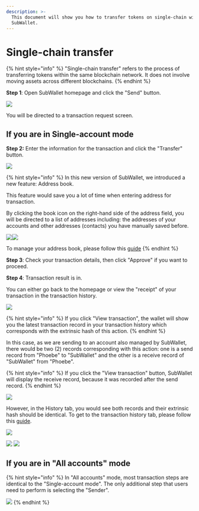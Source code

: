 ```yaml
---
description: >-
  This document will show you how to transfer tokens on single-chain with
  SubWallet.
---
```


# Single-chain transfer

{% hint style="info" %}
"Single-chain transfer" refers to the process of transferring tokens within the same blockchain network. It does not involve moving assets across different blockchains.
{% endhint %}

**Step 1**: Open SubWallet homepage and click the "Send" button.

![](<../../../.gitbook/assets/image (116) (1) (1) (1).png>)

You will be directed to a transaction request screen.

## **If you are in Single-account mode**

**Step 2:** Enter the information for the transaction and click the "Transfer" button.&#x20;

![](<../../../.gitbook/assets/image (117) (1) (1) (1).png>)

{% hint style="info" %}
In this new version of SubWallet, we introduced a new feature: Address book.&#x20;

This feature would save you a lot of time when entering address for transaction.&#x20;

By clicking the book icon on the right-hand side of the address field, you will be directed to a list of addresses including: the addresses of your accounts and other addresses (contacts) you have manually saved before.

![](<../../../.gitbook/assets/image (55) (1) (1) (1) (1) (1).png>)![](<../../../.gitbook/assets/image (118) (1) (1) (1).png>)

To manage your address book, please follow this [guide](../../manage-address-book.md)
{% endhint %}



**Step 3**: Check your transaction details, then click "Approve" if you want to proceed.&#x20;



**Step 4**: Transaction result is in.

You can either go back to the homepage or view the "receipt" of your transaction in the transaction history.&#x20;

![](<../../../.gitbook/assets/image (8) (2).png>)

{% hint style="info" %}
If you click "View transaction", the wallet will show you the latest transaction record in your transaction history which corresponds with the extrinsic hash of this action.&#x20;
{% endhint %}

In this case, as we are sending to an account also managed by SubWallet, there would be two (2) records corresponding with this action: one is a send record from "Phoebe" to "SubWallet" and the other is a receive record of "SubWallet" from "Phoebe".&#x20;

{% hint style="info" %}
If you click the "View transaction" button, SubWallet will display the receive record, because it was recorded after the send record.&#x20;
{% endhint %}

![](<../../../.gitbook/assets/image (58) (1) (1) (1) (1) (1).png>)

However, in the History tab, you would see both records and their extrinsic hash should be identical. To get to the transaction history tab, please follow this [guide](../../view-transaction-history.md).

![](<../../../.gitbook/assets/image (59) (1) (1) (1) (1) (1).png>)

![](<../../../.gitbook/assets/image (60) (1) (1) (1) (1) (1).png>) ![](<../../../.gitbook/assets/image (119) (1) (1) (1).png>)

## **If you are in "All accounts" mode**

{% hint style="info" %}
In "All accounts" mode, most transaction steps are identical to the "Single-account mode". The only additional step that users need to perform is selecting the "Sender".

![](<../../../.gitbook/assets/image (21) (1) (1) (1) (1) (1).png>)
{% endhint %}

